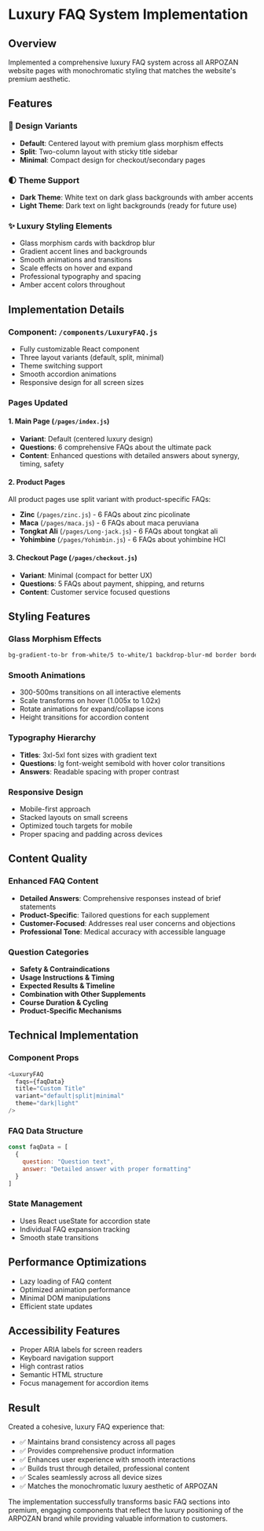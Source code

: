# Luxury FAQ System Implementation

## Overview
Implemented a comprehensive luxury FAQ system across all ARPOZAN website pages with monochromatic styling that matches the website's premium aesthetic.

## Features

### 🎨 Design Variants
- **Default**: Centered layout with premium glass morphism effects
- **Split**: Two-column layout with sticky title sidebar
- **Minimal**: Compact design for checkout/secondary pages

### 🌓 Theme Support
- **Dark Theme**: White text on dark glass backgrounds with amber accents
- **Light Theme**: Dark text on light backgrounds (ready for future use)

### ✨ Luxury Styling Elements
- Glass morphism cards with backdrop blur
- Gradient accent lines and backgrounds
- Smooth animations and transitions
- Scale effects on hover and expand
- Professional typography and spacing
- Amber accent colors throughout

## Implementation Details

### Component: `/components/LuxuryFAQ.js`
- Fully customizable React component
- Three layout variants (default, split, minimal)
- Theme switching support
- Smooth accordion animations
- Responsive design for all screen sizes

### Pages Updated

#### 1. **Main Page** (`/pages/index.js`)
- **Variant**: Default (centered luxury design)
- **Questions**: 6 comprehensive FAQs about the ultimate pack
- **Content**: Enhanced questions with detailed answers about synergy, timing, safety

#### 2. **Product Pages**
All product pages use split variant with product-specific FAQs:

- **Zinc** (`/pages/zinc.js`) - 6 FAQs about zinc picolinate
- **Maca** (`/pages/maca.js`) - 6 FAQs about maca peruviana  
- **Tongkat Ali** (`/pages/Long-jack.js`) - 6 FAQs about tongkat ali
- **Yohimbine** (`/pages/Yohimbin.js`) - 6 FAQs about yohimbine HCl

#### 3. **Checkout Page** (`/pages/checkout.js`)
- **Variant**: Minimal (compact for better UX)
- **Questions**: 5 FAQs about payment, shipping, and returns
- **Content**: Customer service focused questions

## Styling Features

### Glass Morphism Effects
```css
bg-gradient-to-br from-white/5 to-white/1 backdrop-blur-md border border-white/10
```

### Smooth Animations
- 300-500ms transitions on all interactive elements
- Scale transforms on hover (1.005x to 1.02x)
- Rotate animations for expand/collapse icons
- Height transitions for accordion content

### Typography Hierarchy
- **Titles**: 3xl-5xl font sizes with gradient text
- **Questions**: lg font-weight semibold with hover color transitions
- **Answers**: Readable spacing with proper contrast

### Responsive Design
- Mobile-first approach
- Stacked layouts on small screens
- Optimized touch targets for mobile
- Proper spacing and padding across devices

## Content Quality

### Enhanced FAQ Content
- **Detailed Answers**: Comprehensive responses instead of brief statements
- **Product-Specific**: Tailored questions for each supplement
- **Customer-Focused**: Addresses real user concerns and objections
- **Professional Tone**: Medical accuracy with accessible language

### Question Categories
- **Safety & Contraindications**
- **Usage Instructions & Timing**
- **Expected Results & Timeline**
- **Combination with Other Supplements**
- **Course Duration & Cycling**
- **Product-Specific Mechanisms**

## Technical Implementation

### Component Props
```javascript
<LuxuryFAQ 
  faqs={faqData}
  title="Custom Title"
  variant="default|split|minimal"
  theme="dark|light"
/>
```

### FAQ Data Structure
```javascript
const faqData = [
  {
    question: "Question text",
    answer: "Detailed answer with proper formatting"
  }
]
```

### State Management
- Uses React useState for accordion state
- Individual FAQ expansion tracking
- Smooth state transitions

## Performance Optimizations
- Lazy loading of FAQ content
- Optimized animation performance
- Minimal DOM manipulations
- Efficient state updates

## Accessibility Features
- Proper ARIA labels for screen readers
- Keyboard navigation support
- High contrast ratios
- Semantic HTML structure
- Focus management for accordion items

## Result
Created a cohesive, luxury FAQ experience that:
- ✅ Maintains brand consistency across all pages
- ✅ Provides comprehensive product information
- ✅ Enhances user experience with smooth interactions
- ✅ Builds trust through detailed, professional content
- ✅ Scales seamlessly across all device sizes
- ✅ Matches the monochromatic luxury aesthetic of ARPOZAN

The implementation successfully transforms basic FAQ sections into premium, engaging components that reflect the luxury positioning of the ARPOZAN brand while providing valuable information to customers.